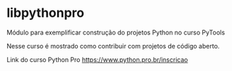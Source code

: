 # libpythonpro
Módulo para exemplificar construção do projetos Python no curso PyTools


Nesse curso é mostrado como contribuir com projetos de código aberto.

Link do curso Python Pro https://www.python.pro.br/inscricao
